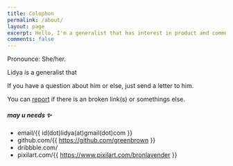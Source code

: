 ```yaml
---
title: Colophon
permalink: /about/
layout: page
excerpt: Hello, I'm a generalist that has interest in product and community development, based in Jakarta, Indonesia. This blog for documentation about my personal journal, hosting on Github pages.
comments: false
---
```


Pronounce: She/her. 

Lidya is a generalist that 

If you have a question about him or else, just send a letter to him.

You can [report](http://github.com/piharpi/jekyll-klise/issues/new) if there is an broken link(s) or somethings else.

##### may u needs ✨

- email/{{ id(dot)lidya(at)gmail(dot)com }}
- github.com/{{ https://github.com/greenbrown }}
- dribbble.com/
- pixilart.com/{{ https://www.pixilart.com/bronlavender }}
